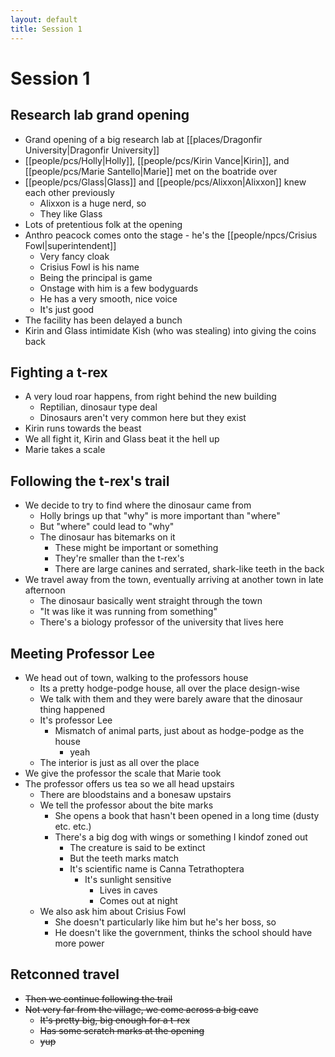 ```yaml
---
layout: default
title: Session 1
---
```


# Session 1

## Research lab grand opening
- Grand opening of a big research lab at [[places/Dragonfir University|Dragonfir University]]
- [[people/pcs/Holly|Holly]], [[people/pcs/Kirin Vance|Kirin]], and [[people/pcs/Marie Santello|Marie]] met on the boatride over
- [[people/pcs/Glass|Glass]] and [[people/pcs/Alixxon|Alixxon]] knew each other previously
	- Alixxon is a huge nerd, so
	- They like Glass
- Lots of pretentious folk at the opening
- Anthro peacock comes onto the stage - he's the [[people/npcs/Crisius Fowl|superintendent]]
	- Very fancy cloak
	- Crisius Fowl is his name
	- Being the principal is game
	- Onstage with him is a few bodyguards
	- He has a very smooth, nice voice
	- It's just good
- The facility has been delayed a bunch
- Kirin and Glass intimidate Kish (who was stealing) into giving the coins back

## Fighting a t-rex
- A very loud roar happens, from right behind the new building
	- Reptilian, dinosaur type deal
	- Dinosaurs aren't very common here but they exist
- Kirin runs towards the beast
- We all fight it, Kirin and Glass beat it the hell up
- Marie takes a scale

## Following the t-rex's trail
- We decide to try to find where the dinosaur came from
	- Holly brings up that "why" is more important than "where"
	- But "where" could lead to "why"
	- The dinosaur has bitemarks on it
		- These might be important or something
		- They're smaller than the t-rex's
		- There are large canines and serrated, shark-like teeth in the back
- We travel away from the town, eventually arriving at another town in late afternoon
	- The dinosaur basically went straight through the town
	- "It was like it was running from something"
	- There's a biology professor of the university that lives here

## Meeting Professor Lee
- We head out of town, walking to the professors house
	- Its a pretty hodge-podge house, all over the place design-wise
	- We talk with them and they were barely aware that the dinosaur thing happened
	- It's professor Lee
		- Mismatch of animal parts, just about as hodge-podge as the house
			- yeah
	- The interior is just as all over the place
- We give the professor the scale that Marie took
- The professor offers us tea so we all head upstairs
	- There are bloodstains and a bonesaw upstairs
	- We tell the professor about the bite marks
		- She opens a book that hasn't been opened in a long time (dusty etc. etc.)
		- There's a big dog with wings or something I kindof zoned out
			- The creature is said to be extinct
			- But the teeth marks match
			- It's scientific name is Canna Tetrathoptera
				- It's sunlight sensitive
					- Lives in caves
					- Comes out at night
	- We also ask him about Crisius Fowl
		- She doesn't particularly like him but he's her boss, so
		- He doesn't like the government, thinks the school should have more power

## Retconned travel
- ~~Then we continue following the trail~~
- ~~Not very far from the village, we come across a big cave~~
	- ~~It's pretty big, big enough for a t-rex~~
	- ~~Has some scratch marks at the opening~~
	- ~~yup~~